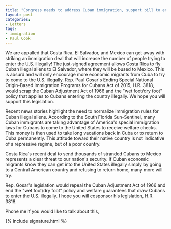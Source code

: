 ```yaml
---
title: "Congress needs to address Cuban immigration, support bill to end special status"
layout: post
categories:
- Letters
tags:
- immigration
- Paul Cook
---
```


We are appalled that Costa Rica, El Salvador, and Mexico can get away with striking an immigration deal that will increase the number of people trying to enter the U.S. illegally! The just-signed agreement allows Costa Rica to fly Cuban illegal aliens to El Salvador, where they will be bused to Mexico. This is absurd and will only encourage more economic migrants from Cuba to try to come to the U.S. illegally. Rep. Paul Gosar's Ending Special National Origin-Based Immigration Programs for Cubans Act of 2015, H.R. 3818, would scrap the Cuban Adjustment Act of 1966 and the "wet foot/dry foot" policy that applies to Cubans entering the country illegally. We hope you will support this legislation.

Recent news stories highlight the need to normalize immigration rules for Cuban illegal aliens. According to the South Florida Sun-Sentinel, many Cuban immigrants are taking advantage of America's special immigration laws for Cubans to come to the United States to receive welfare checks. This money is then used to take long vacations back in Cuba or to return to Cuba permanently. This attitude toward their native country is not indicative of a repressive regime, but of a poor country.

Costa Rica's recent deal to send thousands of stranded Cubans to Mexico represents a clear threat to our nation's security. If Cuban economic migrants know they can get into the United States illegally simply by going to a Central American country and refusing to return home, many more will try.

Rep. Gosar's legislation would repeal the Cuban Adjustment Act of 1966 and end the "wet foot/dry foot" policy and welfare guarantees that draw Cubans to enter the U.S. illegally. I hope you will cosponsor his legislation, H.R. 3818.

Phone me if you would like to talk about this,

{% include signature.html %}
